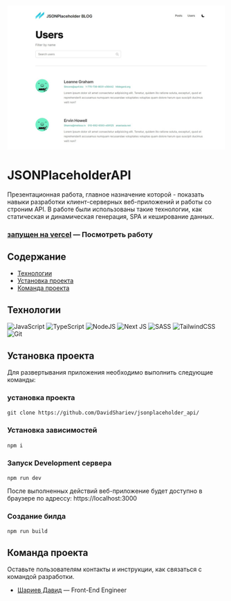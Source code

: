 [![Header](https://github.com/DavidShariev/jsonplaceholder_api/blob/master/public/preview.jpg)](https://github.com/DavidShariev/)

# JSONPlaceholderAPI
Презентационная работа, главное назначение которой - показать навыки разработки клиент-серверных веб-приложений и работы со строним API. В работе были использованы такие технологии, как статическая и динамическая генерация, SPA и кеширование данных.
### [запущен на vercel](https://jsonplaceholder-api-rosy.vercel.app/) — Посмотреть работу



## Содержание
- [Технологии](#технологии)
- [Установка проекта](#установка-проекта)
- [Команда проекта](#команда-проекта)

## Технологии
![JavaScript](https://img.shields.io/badge/javascript-%23323330.svg?style=for-the-badge&logo=javascript&logoColor=%23F7DF1E)
![TypeScript](https://img.shields.io/badge/typescript-%23007ACC.svg?style=for-the-badge&logo=typescript&logoColor=white)
![NodeJS](https://img.shields.io/badge/node.js-6DA55F?style=for-the-badge&logo=node.js&logoColor=white)
![Next JS](https://img.shields.io/badge/Next-black?style=for-the-badge&logo=next.js&logoColor=white)
![SASS](https://img.shields.io/badge/SASS-hotpink.svg?style=for-the-badge&logo=SASS&logoColor=white)
![TailwindCSS](https://img.shields.io/badge/tailwindcss-%2338B2AC.svg?style=for-the-badge&logo=tailwind-css&logoColor=white)
![Git](https://img.shields.io/badge/git-%23F05033.svg?style=for-the-badge&logo=git&logoColor=white)

## Установка проекта

Для развертывания приложения необходимо выполнить следующие команды:

### установка проекта 
```
git clone https://github.com/DavidShariev/jsonplaceholder_api/
```

### Установка зависимостей
```
npm i 
```

### Запуск Development сервера
```
npm run dev
```

После выполненных действий веб-приложение будет доступно в браузере по адрессу: https://localhost:3000

### Создание билда
```
npm run build
```

## Команда проекта
Оставьте пользователям контакты и инструкции, как связаться с командой разработки.

- [Шариев Давид](https://vk.com/veirash02) — Front-End Engineer

